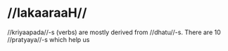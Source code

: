 # //lakaaraaH//

//kriyaapada//-s (verbs) are mostly derived from //dhatu//-s. There are 10 //pratyaya//-s which help us 


<!--stackedit_data:
eyJoaXN0b3J5IjpbLTY0MTE0MjQwMCwtMTExNzc5ODg5MV19
-->
